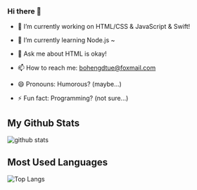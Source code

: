 ### Hi there 👋

- 🔭 I’m currently working on HTML/CSS & JavaScript & Swift! 

- 🌱 I’m currently learning Node.js ~

- 💬 Ask me about HTML is okay! 

- 📫 How to reach me: bohengdtue@foxmail.com

- 😄 Pronouns: Humorous? (maybe...)

- ⚡ Fun fact: Programming? (not sure...)

## My Github Stats

![github stats](https://github-readme-stats.vercel.app/api?username=Dtue&show_icons=true)

## Most Used Languages

![Top Langs](https://github-readme-stats.vercel.app/api/top-langs/?username=Dtue&layout=compact)